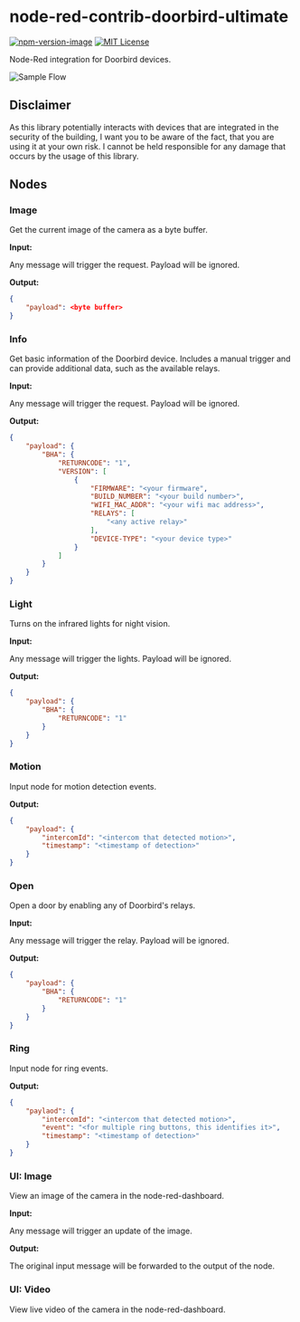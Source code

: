 # node-red-contrib-doorbird-ultimate

[![npm-version-image]][npm-url]
[![MIT License][license-image]][license-url]

Node-Red integration for Doorbird devices.

![Sample Flow](img/sample.png)

## Disclaimer

As this library potentially interacts with devices that are integrated in the security of the building, I want you to be aware of the fact, that you are using it at your own risk. I cannot be held responsible for any damage that occurs by the usage of this library.

## Nodes

### Image

Get the current image of the camera as a byte buffer.

__Input:__

Any message will trigger the request. Payload will be ignored.

__Output:__

```json
{
    "payload": <byte buffer>
}
```

### Info

Get basic information of the Doorbird device. Includes a manual trigger and can provide additional data, such as the available relays.

__Input:__

Any message will trigger the request. Payload will be ignored.

__Output:__

```json
{
    "payload": {
        "BHA": {
            "RETURNCODE": "1",
            "VERSION": [
                {
                    "FIRMWARE": "<your firmware",
                    "BUILD_NUMBER": "<your build number>",
                    "WIFI_MAC_ADDR": "<your wifi mac address>",
                    "RELAYS": [
                        "<any active relay>"
                    ],
                    "DEVICE-TYPE": "<your device type>"
                }
            ]
        }
    }
}
```

### Light

Turns on the infrared lights for night vision.

__Input:__

Any message will trigger the lights. Payload will be ignored.

__Output:__

```json
{
    "payload": {
        "BHA": {
            "RETURNCODE": "1"
        }
    }
}
```

### Motion

Input node for motion detection events.

__Output:__

```json
{
    "payload": {
        "intercomId": "<intercom that detected motion>",
        "timestamp": "<timestamp of detection>"
    }
}
```

### Open

Open a door by enabling any of Doorbird's relays.

__Input:__

Any message will trigger the relay. Payload will be ignored.

__Output:__

```json
{
    "payload": {
        "BHA": {
            "RETURNCODE": "1"
        }
    }
}
```

### Ring

Input node for ring events.

__Output:__

```json
{
    "paylaod": {
        "intercomId": "<intercom that detected motion>",
        "event": "<for multiple ring buttons, this identifies it>",
        "timestamp": "<timestamp of detection>"
    }
}
```

### UI: Image

View an image of the camera in the node-red-dashboard.

__Input:__

Any message will trigger an update of the image.

__Output:__

The original input message will be forwarded to the output of the node.

### UI: Video

View live video of the camera in the node-red-dashboard.

[license-image]: https://img.shields.io/badge/license-MIT-blue.svg
[license-url]: https://github.com/ihrigb/node-red-contrib-doorbird-ultimate/blob/master/LICENSE
[npm-url]: https://www.npmjs.com/package/node-red-contrib-doorbird-ultimate
[npm-version-image]: https://img.shields.io/npm/v/node-red-contrib-doorbird-ultimate.svg
